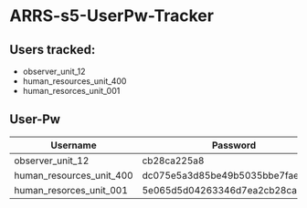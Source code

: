 # ARRS-s5-UserPw-Tracker

## Users tracked:
  * observer_unit_12
  * human_resources_unit_400
  * human_resorces_unit_001

## User-Pw
| Username | Password |
|----------|----------|
|observer_unit_12|cb28ca225a8|
|human_resources_unit_400|dc075e5a3d85be49b5035bbe7faebe89|
|human_resorces_unit_001|5e065d5d04263346d7ea2cb28ca225a8|





